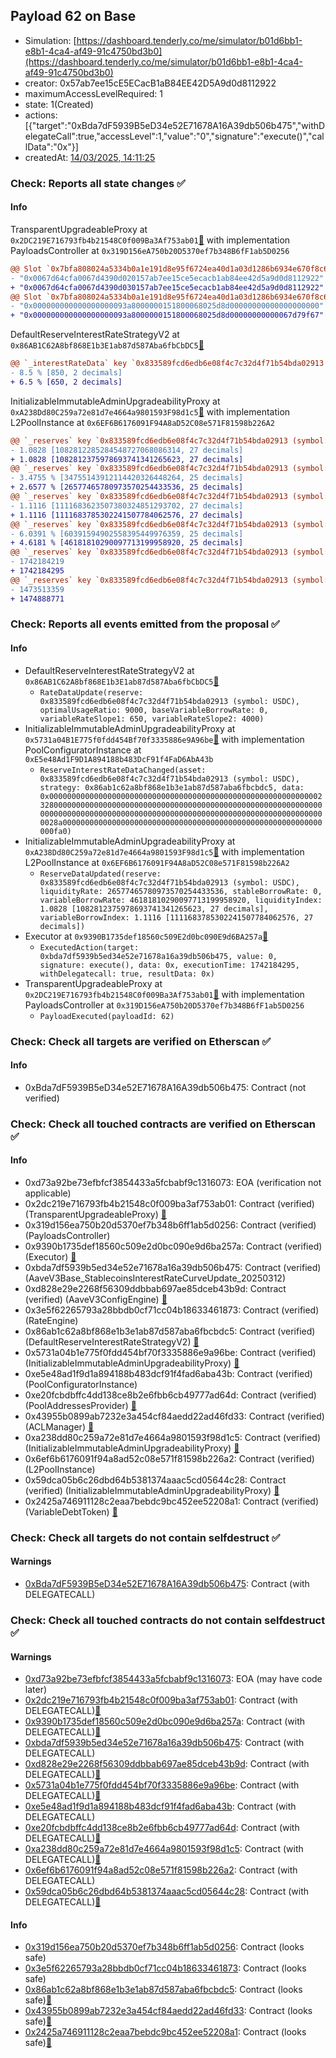 ## Payload 62 on Base

- Simulation: [https://dashboard.tenderly.co/me/simulator/b01d6bb1-e8b1-4ca4-af49-91c4750bd3b0](https://dashboard.tenderly.co/me/simulator/b01d6bb1-e8b1-4ca4-af49-91c4750bd3b0)
- creator: 0x57ab7ee15cE5ECacB1aB84EE42D5A9d0d8112922
- maximumAccessLevelRequired: 1
- state: 1(Created)
- actions: [{"target":"0xBda7dF5939B5eD34e52E71678A16A39db506b475","withDelegateCall":true,"accessLevel":1,"value":"0","signature":"execute()","callData":"0x"}]
- createdAt: [14/03/2025, 14:11:25](https://basescan.org/tx/0xa4cef19df783496bf23a68ada41fd3ca272e694662609d0345752e92aa3cfd82)

### Check: Reports all state changes :white_check_mark:

#### Info


TransparentUpgradeableProxy at `0x2DC219E716793fb4b21548C0f009Ba3Af753ab01`[:ghost:](https://github.com/bgd-labs/aave-address-book "GovernanceV3Base.PAYLOADS_CONTROLLER") with implementation PayloadsController at `0x319D156eA750b20D5370ef7b348B6fF1ab5D0256`
```diff
@@ Slot `0x7bfa808024a5334b0a1e191d8e95f6724ea40d1a03d1286b6934e670f8c6924b` @@
- "0x0067d64cfa0067d4390d020157ab7ee15ce5ecacb1ab84ee42d5a9d0d8112922"
+ "0x0067d64cfa0067d4390d030157ab7ee15ce5ecacb1ab84ee42d5a9d0d8112922"
@@ Slot `0x7bfa808024a5334b0a1e191d8e95f6724ea40d1a03d1286b6934e670f8c6924c` @@
- "0x000000000000000000093a8000000151800068025d8d00000000000000000000"
+ "0x000000000000000000093a8000000151800068025d8d00000000000067d79f67"
```

DefaultReserveInterestRateStrategyV2 at `0x86AB1C62A8bf868E1b3E1ab87d587Aba6fbCbDC5`[:ghost:](https://github.com/bgd-labs/aave-address-book "AaveV3Base.ASSETS.WETH.INTEREST_RATE_STRATEGY, AaveV3Base.ASSETS.cbETH.INTEREST_RATE_STRATEGY, AaveV3Base.ASSETS.USDbC.INTEREST_RATE_STRATEGY, AaveV3Base.ASSETS.wstETH.INTEREST_RATE_STRATEGY, AaveV3Base.ASSETS.USDC.INTEREST_RATE_STRATEGY, AaveV3Base.ASSETS.weETH.INTEREST_RATE_STRATEGY, AaveV3Base.ASSETS.cbBTC.INTEREST_RATE_STRATEGY, AaveV3Base.ASSETS.ezETH.INTEREST_RATE_STRATEGY, AaveV3Base.ASSETS.GHO.INTEREST_RATE_STRATEGY")
```diff
@@ `_interestRateData` key `0x833589fcd6edb6e08f4c7c32d4f71b54bda02913 (symbol: USDC).variableRateSlope1` @@
- 8.5 % [850, 2 decimals]
+ 6.5 % [650, 2 decimals]
```

InitializableImmutableAdminUpgradeabilityProxy at `0xA238Dd80C259a72e81d7e4664a9801593F98d1c5`[:ghost:](https://github.com/bgd-labs/aave-address-book "AaveV3Base.POOL") with implementation L2PoolInstance at `0x6EF6B6176091F94A8aD52C08e571F81598b226A2`
```diff
@@ `_reserves` key `0x833589fcd6edb6e08f4c7c32d4f71b54bda02913 (symbol: USDC).liquidityIndex` @@
- 1.0828 [1082812285284548727068086314, 27 decimals]
+ 1.0828 [1082812375978693741341265623, 27 decimals]
@@ `_reserves` key `0x833589fcd6edb6e08f4c7c32d4f71b54bda02913 (symbol: USDC).currentLiquidityRate` @@
- 3.4755 % [34755143912114420326448264, 25 decimals]
+ 2.6577 % [26577465780973570254433536, 25 decimals]
@@ `_reserves` key `0x833589fcd6edb6e08f4c7c32d4f71b54bda02913 (symbol: USDC).variableBorrowIndex` @@
- 1.1116 [1111683623507380324851293702, 27 decimals]
+ 1.1116 [1111683785302241507784062576, 27 decimals]
@@ `_reserves` key `0x833589fcd6edb6e08f4c7c32d4f71b54bda02913 (symbol: USDC).currentVariableBorrowRate` @@
- 6.0391 % [60391594902558395449976359, 25 decimals]
+ 4.6181 % [46181810290097713199958920, 25 decimals]
@@ `_reserves` key `0x833589fcd6edb6e08f4c7c32d4f71b54bda02913 (symbol: USDC).lastUpdateTimestamp` @@
- 1742184219
+ 1742184295
@@ `_reserves` key `0x833589fcd6edb6e08f4c7c32d4f71b54bda02913 (symbol: USDC).accruedToTreasury` @@
- 1473513359
+ 1474888771
```


### Check: Reports all events emitted from the proposal :white_check_mark:

#### Info

- DefaultReserveInterestRateStrategyV2 at `0x86AB1C62A8bf868E1b3E1ab87d587Aba6fbCbDC5`[:ghost:](https://github.com/bgd-labs/aave-address-book "AaveV3Base.ASSETS.WETH.INTEREST_RATE_STRATEGY, AaveV3Base.ASSETS.cbETH.INTEREST_RATE_STRATEGY, AaveV3Base.ASSETS.USDbC.INTEREST_RATE_STRATEGY, AaveV3Base.ASSETS.wstETH.INTEREST_RATE_STRATEGY, AaveV3Base.ASSETS.USDC.INTEREST_RATE_STRATEGY, AaveV3Base.ASSETS.weETH.INTEREST_RATE_STRATEGY, AaveV3Base.ASSETS.cbBTC.INTEREST_RATE_STRATEGY, AaveV3Base.ASSETS.ezETH.INTEREST_RATE_STRATEGY, AaveV3Base.ASSETS.GHO.INTEREST_RATE_STRATEGY")
  - `RateDataUpdate(reserve: 0x833589fcd6edb6e08f4c7c32d4f71b54bda02913 (symbol: USDC), optimalUsageRatio: 9000, baseVariableBorrowRate: 0, variableRateSlope1: 650, variableRateSlope2: 4000)`
- InitializableImmutableAdminUpgradeabilityProxy at `0x5731a04B1E775f0fdd454Bf70f3335886e9A96be`[:ghost:](https://github.com/bgd-labs/aave-address-book "AaveV3Base.POOL_CONFIGURATOR") with implementation PoolConfiguratorInstance at `0xE5e48Ad1F9D1A894188b483DcF91f4FaD6AbA43b`
  - `ReserveInterestRateDataChanged(asset: 0x833589fcd6edb6e08f4c7c32d4f71b54bda02913 (symbol: USDC), strategy: 0x86ab1c62a8bf868e1b3e1ab87d587aba6fbcbdc5, data: 0x00000000000000000000000000000000000000000000000000000000000023280000000000000000000000000000000000000000000000000000000000000000000000000000000000000000000000000000000000000000000000000000028a0000000000000000000000000000000000000000000000000000000000000fa0)`
- InitializableImmutableAdminUpgradeabilityProxy at `0xA238Dd80C259a72e81d7e4664a9801593F98d1c5`[:ghost:](https://github.com/bgd-labs/aave-address-book "AaveV3Base.POOL") with implementation L2PoolInstance at `0x6EF6B6176091F94A8aD52C08e571F81598b226A2`
  - `ReserveDataUpdated(reserve: 0x833589fcd6edb6e08f4c7c32d4f71b54bda02913 (symbol: USDC), liquidityRate: 26577465780973570254433536, stableBorrowRate: 0, variableBorrowRate: 46181810290097713199958920, liquidityIndex: 1.0828 [1082812375978693741341265623, 27 decimals], variableBorrowIndex: 1.1116 [1111683785302241507784062576, 27 decimals])`
- Executor at `0x9390B1735def18560c509E2d0bc090E9d6BA257a`[:ghost:](https://github.com/bgd-labs/aave-address-book "AaveV3Base.ACL_ADMIN, GovernanceV3Base.EXECUTOR_LVL_1")
  - `ExecutedAction(target: 0xbda7df5939b5ed34e52e71678a16a39db506b475, value: 0, signature: execute(), data: 0x, executionTime: 1742184295, withDelegatecall: true, resultData: 0x)`
- TransparentUpgradeableProxy at `0x2DC219E716793fb4b21548C0f009Ba3Af753ab01`[:ghost:](https://github.com/bgd-labs/aave-address-book "GovernanceV3Base.PAYLOADS_CONTROLLER") with implementation PayloadsController at `0x319D156eA750b20D5370ef7b348B6fF1ab5D0256`
  - `PayloadExecuted(payloadId: 62)`

### Check: Check all targets are verified on Etherscan :white_check_mark:

#### Info

- 0xBda7dF5939B5eD34e52E71678A16A39db506b475: Contract (not verified) 

### Check: Check all touched contracts are verified on Etherscan :white_check_mark:

#### Info

- 0xd73a92be73efbfcf3854433a5fcbabf9c1316073: EOA (verification not applicable)
- 0x2dc219e716793fb4b21548c0f009ba3af753ab01: Contract (verified) (TransparentUpgradeableProxy) [:ghost:](https://github.com/bgd-labs/aave-address-book "GovernanceV3Base.PAYLOADS_CONTROLLER")
- 0x319d156ea750b20d5370ef7b348b6ff1ab5d0256: Contract (verified) (PayloadsController) 
- 0x9390b1735def18560c509e2d0bc090e9d6ba257a: Contract (verified) (Executor) [:ghost:](https://github.com/bgd-labs/aave-address-book "AaveV3Base.ACL_ADMIN, GovernanceV3Base.EXECUTOR_LVL_1")
- 0xbda7df5939b5ed34e52e71678a16a39db506b475: Contract (verified) (AaveV3Base_StablecoinsInterestRateCurveUpdate_20250312) 
- 0xd828e29e2268f56309ddbbab697ae85dceb43b9d: Contract (verified) (AaveV3ConfigEngine) [:ghost:](https://github.com/bgd-labs/aave-address-book "AaveV3Base.CONFIG_ENGINE")
- 0x3e5f62265793a28bbdb0cf71cc04b18633461873: Contract (verified) (RateEngine) 
- 0x86ab1c62a8bf868e1b3e1ab87d587aba6fbcbdc5: Contract (verified) (DefaultReserveInterestRateStrategyV2) [:ghost:](https://github.com/bgd-labs/aave-address-book "AaveV3Base.ASSETS.WETH.INTEREST_RATE_STRATEGY, AaveV3Base.ASSETS.cbETH.INTEREST_RATE_STRATEGY, AaveV3Base.ASSETS.USDbC.INTEREST_RATE_STRATEGY, AaveV3Base.ASSETS.wstETH.INTEREST_RATE_STRATEGY, AaveV3Base.ASSETS.USDC.INTEREST_RATE_STRATEGY, AaveV3Base.ASSETS.weETH.INTEREST_RATE_STRATEGY, AaveV3Base.ASSETS.cbBTC.INTEREST_RATE_STRATEGY, AaveV3Base.ASSETS.ezETH.INTEREST_RATE_STRATEGY, AaveV3Base.ASSETS.GHO.INTEREST_RATE_STRATEGY")
- 0x5731a04b1e775f0fdd454bf70f3335886e9a96be: Contract (verified) (InitializableImmutableAdminUpgradeabilityProxy) [:ghost:](https://github.com/bgd-labs/aave-address-book "AaveV3Base.POOL_CONFIGURATOR")
- 0xe5e48ad1f9d1a894188b483dcf91f4fad6aba43b: Contract (verified) (PoolConfiguratorInstance) 
- 0xe20fcbdbffc4dd138ce8b2e6fbb6cb49777ad64d: Contract (verified) (PoolAddressesProvider) [:ghost:](https://github.com/bgd-labs/aave-address-book "AaveV3Base.POOL_ADDRESSES_PROVIDER")
- 0x43955b0899ab7232e3a454cf84aedd22ad46fd33: Contract (verified) (ACLManager) [:ghost:](https://github.com/bgd-labs/aave-address-book "AaveV3Base.ACL_MANAGER")
- 0xa238dd80c259a72e81d7e4664a9801593f98d1c5: Contract (verified) (InitializableImmutableAdminUpgradeabilityProxy) [:ghost:](https://github.com/bgd-labs/aave-address-book "AaveV3Base.POOL")
- 0x6ef6b6176091f94a8ad52c08e571f81598b226a2: Contract (verified) (L2PoolInstance) 
- 0x59dca05b6c26dbd64b5381374aaac5cd05644c28: Contract (verified) (InitializableImmutableAdminUpgradeabilityProxy) [:ghost:](https://github.com/bgd-labs/aave-address-book "AaveV3Base.ASSETS.USDC.V_TOKEN")
- 0x2425a746911128c2eaa7bebdc9bc452ee52208a1: Contract (verified) (VariableDebtToken) [:ghost:](https://github.com/bgd-labs/aave-address-book "AaveV3Base.DEFAULT_VARIABLE_DEBT_TOKEN_IMPL_REV_1")

### Check: Check all targets do not contain selfdestruct :white_check_mark:

#### Warnings

- [0xBda7dF5939B5eD34e52E71678A16A39db506b475](https://basescan.org/address/0xBda7dF5939B5eD34e52E71678A16A39db506b475): Contract (with DELEGATECALL)

### Check: Check all touched contracts do not contain selfdestruct :white_check_mark:

#### Warnings

- [0xd73a92be73efbfcf3854433a5fcbabf9c1316073](https://basescan.org/address/0xd73a92be73efbfcf3854433a5fcbabf9c1316073): EOA (may have code later)
- [0x2dc219e716793fb4b21548c0f009ba3af753ab01](https://basescan.org/address/0x2dc219e716793fb4b21548c0f009ba3af753ab01): Contract (with DELEGATECALL)[:ghost:](https://github.com/bgd-labs/aave-address-book "GovernanceV3Base.PAYLOADS_CONTROLLER")
- [0x9390b1735def18560c509e2d0bc090e9d6ba257a](https://basescan.org/address/0x9390b1735def18560c509e2d0bc090e9d6ba257a): Contract (with DELEGATECALL)[:ghost:](https://github.com/bgd-labs/aave-address-book "AaveV3Base.ACL_ADMIN, GovernanceV3Base.EXECUTOR_LVL_1")
- [0xbda7df5939b5ed34e52e71678a16a39db506b475](https://basescan.org/address/0xbda7df5939b5ed34e52e71678a16a39db506b475): Contract (with DELEGATECALL)
- [0xd828e29e2268f56309ddbbab697ae85dceb43b9d](https://basescan.org/address/0xd828e29e2268f56309ddbbab697ae85dceb43b9d): Contract (with DELEGATECALL)[:ghost:](https://github.com/bgd-labs/aave-address-book "AaveV3Base.CONFIG_ENGINE")
- [0x5731a04b1e775f0fdd454bf70f3335886e9a96be](https://basescan.org/address/0x5731a04b1e775f0fdd454bf70f3335886e9a96be): Contract (with DELEGATECALL)[:ghost:](https://github.com/bgd-labs/aave-address-book "AaveV3Base.POOL_CONFIGURATOR")
- [0xe5e48ad1f9d1a894188b483dcf91f4fad6aba43b](https://basescan.org/address/0xe5e48ad1f9d1a894188b483dcf91f4fad6aba43b): Contract (with DELEGATECALL)
- [0xe20fcbdbffc4dd138ce8b2e6fbb6cb49777ad64d](https://basescan.org/address/0xe20fcbdbffc4dd138ce8b2e6fbb6cb49777ad64d): Contract (with DELEGATECALL)[:ghost:](https://github.com/bgd-labs/aave-address-book "AaveV3Base.POOL_ADDRESSES_PROVIDER")
- [0xa238dd80c259a72e81d7e4664a9801593f98d1c5](https://basescan.org/address/0xa238dd80c259a72e81d7e4664a9801593f98d1c5): Contract (with DELEGATECALL)[:ghost:](https://github.com/bgd-labs/aave-address-book "AaveV3Base.POOL")
- [0x6ef6b6176091f94a8ad52c08e571f81598b226a2](https://basescan.org/address/0x6ef6b6176091f94a8ad52c08e571f81598b226a2): Contract (with DELEGATECALL)
- [0x59dca05b6c26dbd64b5381374aaac5cd05644c28](https://basescan.org/address/0x59dca05b6c26dbd64b5381374aaac5cd05644c28): Contract (with DELEGATECALL)[:ghost:](https://github.com/bgd-labs/aave-address-book "AaveV3Base.ASSETS.USDC.V_TOKEN")

#### Info

- [0x319d156ea750b20d5370ef7b348b6ff1ab5d0256](https://basescan.org/address/0x319d156ea750b20d5370ef7b348b6ff1ab5d0256): Contract (looks safe)
- [0x3e5f62265793a28bbdb0cf71cc04b18633461873](https://basescan.org/address/0x3e5f62265793a28bbdb0cf71cc04b18633461873): Contract (looks safe)
- [0x86ab1c62a8bf868e1b3e1ab87d587aba6fbcbdc5](https://basescan.org/address/0x86ab1c62a8bf868e1b3e1ab87d587aba6fbcbdc5): Contract (looks safe)[:ghost:](https://github.com/bgd-labs/aave-address-book "AaveV3Base.ASSETS.WETH.INTEREST_RATE_STRATEGY, AaveV3Base.ASSETS.cbETH.INTEREST_RATE_STRATEGY, AaveV3Base.ASSETS.USDbC.INTEREST_RATE_STRATEGY, AaveV3Base.ASSETS.wstETH.INTEREST_RATE_STRATEGY, AaveV3Base.ASSETS.USDC.INTEREST_RATE_STRATEGY, AaveV3Base.ASSETS.weETH.INTEREST_RATE_STRATEGY, AaveV3Base.ASSETS.cbBTC.INTEREST_RATE_STRATEGY, AaveV3Base.ASSETS.ezETH.INTEREST_RATE_STRATEGY, AaveV3Base.ASSETS.GHO.INTEREST_RATE_STRATEGY")
- [0x43955b0899ab7232e3a454cf84aedd22ad46fd33](https://basescan.org/address/0x43955b0899ab7232e3a454cf84aedd22ad46fd33): Contract (looks safe)[:ghost:](https://github.com/bgd-labs/aave-address-book "AaveV3Base.ACL_MANAGER")
- [0x2425a746911128c2eaa7bebdc9bc452ee52208a1](https://basescan.org/address/0x2425a746911128c2eaa7bebdc9bc452ee52208a1): Contract (looks safe)[:ghost:](https://github.com/bgd-labs/aave-address-book "AaveV3Base.DEFAULT_VARIABLE_DEBT_TOKEN_IMPL_REV_1")

